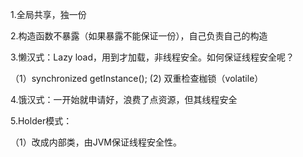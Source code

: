 1.全局共享，独一份

2.构造函数不暴露（如果暴露不能保证一份），自己负责自己的构造

3.懒汉式：Lazy load，用到才加载，非线程安全。如何保证线程安全呢？

（1）synchronized getInstance();
 (2) 双重检查枷锁（volatile）
 
 4.饿汉式：一开始就申请好，浪费了点资源，但其线程安全
 
 5.Holder模式：
 
 （1）改成内部类，由JVM保证线程安全性。


